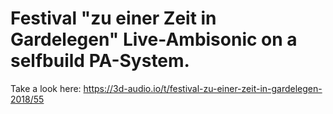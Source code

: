 # Festival "zu einer Zeit in Gardelegen" Live-Ambisonic on a selfbuild PA-System.

Take a look here:
https://3d-audio.io/t/festival-zu-einer-zeit-in-gardelegen-2018/55
